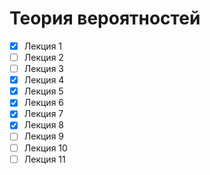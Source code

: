 # Теория вероятностей

- [x] Лекция 1
- [ ] Лекция 2
- [ ] Лекция 3
- [x] Лекция 4
- [x] Лекция 5
- [x] Лекция 6
- [x] Лекция 7
- [x] Лекция 8
- [ ] Лекция 9
- [ ] Лекция 10
- [ ] Лекция 11

